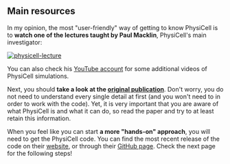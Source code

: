 ## Main resources
In my opinion, the most "user-friendly" way of getting to know PhysiCell is to **watch one of the lectures taught by Paul Macklin**, PhysiCell's main investigator:

[![physicell-lecture](https://img.youtube.com/vi/pEkLFp7lEkI/0.jpg)](https://www.youtube.com/watch?v=pEkLFp7lEkI)

You can also check his [YouTube account](https://www.youtube.com/c/PaulMacklin_MathCancer/) for some additional videos of PhysiCell simulations.

Next, you should **take a look at the [original publication](https://journals.plos.org/ploscompbiol/article?id=10.1371/journal.pcbi.1005991)**. Don't worry, you do not need to understand every single detail at first (and you won't need to in order to work with the code). Yet, it is very important that you are aware of what PhysiCell is and what it can do, so read the paper and try to at least retain this information.

When you feel like you can start **a more "hands-on" approach**, you will need to get the PhysiCell code. You can find the most recent release of the code on their [website](http://physicell.org/), or through their [GitHub page](https://github.com/MathCancer/PhysiCell). Check the next page for the following steps!